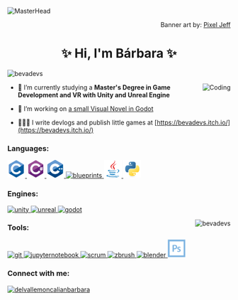 ![MasterHead](https://mir-s3-cdn-cf.behance.net/project_modules/fs/1599d7107019725.5f9d3c7bae636.gif)
<p align="right"> Banner art by: <a href="https://www.behance.net/pixeljeff">Pixel Jeff</a> </p>

<h1 align="center">✨ Hi, I'm Bárbara ✨</h1>

<p align="left"> <img src="https://komarev.com/ghpvc/?username=bevadevs&label=Profile%20views&color=0e75b6&style=flat" alt="bevadevs" /> </p>

<img align="right" alt="Coding" src="https://media.tenor.com/GW9TZ7J1UNMAAAAC/new-game-ahagon-umiko-programming.gif">

- 🌱 I’m currently studying a **Master's Degree in Game Development and VR with Unity and Unreal Engine**

- 👾 I’m working on [a small Visual Novel in Godot](https://bevadevs.itch.io/the-impression-that-its-fake)

- 👩🏻‍💻 I write devlogs and publish little games at [https://bevadevs.itch.io/](https://bevadevs.itch.io/)

<h3 align="left">Languages:</h3>
<p align="left">
  <a href="https://www.cprogramming.com/" target="_blank" rel="noreferrer"> <img src="https://raw.githubusercontent.com/devicons/devicon/master/icons/c/c-original.svg" alt="c" width="40" height="40"/> </a>
  <a href="https://www.w3schools.com/cs/" target="_blank" rel="noreferrer"> <img src="https://raw.githubusercontent.com/devicons/devicon/master/icons/csharp/csharp-original.svg" alt="csharp" width="40" height="40"/> </a>
  <a href="https://www.w3schools.com/cpp/" target="_blank" rel="noreferrer"> <img src="https://raw.githubusercontent.com/devicons/devicon/master/icons/cplusplus/cplusplus-original.svg" alt="cplusplus" width="40" height="40"/> </a> 
  <a href="[https://www.w3schools.com/cpp/](https://docs.unrealengine.com/5.3/en-US/blueprints-visual-scripting-in-unreal-engine/)" target="_blank" rel="noreferrer"> <img src="https://cdn2.unrealengine.com/Unreal+Engine%2Fonlinelearning-courses%2Fblueprint-for-enterprise%2FBlueprint-for-Enterprise-1000x1000-13caa11b8e5c5e91506a8dd63b39d247318c3208.png?resize=1&w=300" alt="blueprints" width="40" height="40"/> </a> 
  <a href="https://www.java.com" target="_blank" rel="noreferrer"> <img src="https://raw.githubusercontent.com/devicons/devicon/master/icons/java/java-original.svg" alt="java" width="40" height="40"/> </a> 
  <a href="https://www.python.org" target="_blank" rel="noreferrer"> <img src="https://raw.githubusercontent.com/devicons/devicon/master/icons/python/python-original.svg" alt="python" width="40" height="40"/> </a> 
</p>

<h3 align="left">Engines:</h3>
<p align="left"> <a href="https://unity.com/" target="_blank" rel="noreferrer"> <img src="https://www.vectorlogo.zone/logos/unity3d/unity3d-icon.svg" alt="unity" width="40" height="40"/> </a><a href="https://unrealengine.com/" target="_blank" rel="noreferrer"> <img src="https://raw.githubusercontent.com/kenangundogan/fontisto/036b7eca71aab1bef8e6a0518f7329f13ed62f6b/icons/svg/brand/unreal-engine.svg" alt="unreal" width="40" height="40"/> </a><a href="https://godotengine.org/" target="_blank" rel="noreferrer"> <img src="https://upload.wikimedia.org/wikipedia/commons/thumb/6/6a/Godot_icon.svg/1200px-Godot_icon.svg.png" alt="godot" width="40" height="40"/> </a>
</p>

<p><img align="right" src="https://github-readme-stats.vercel.app/api?username=bevadevs&show_icons=true&locale=en" alt="bevadevs" /></p>

<h3 align="left">Tools:</h3>
<p align="left"> 
  <a href="https://git-scm.com/" target="_blank" rel="noreferrer"> <img src="https://www.vectorlogo.zone/logos/git-scm/git-scm-icon.svg" alt="git" width="40" height="40"/> </a>
  <a href="https://jupyter.org/" target="_blank" rel="noreferrer"> <img src="https://upload.wikimedia.org/wikipedia/commons/thumb/3/38/Jupyter_logo.svg/1200px-Jupyter_logo.svg.png" alt="jupyternotebook" width="40" height="40"/> </a>
  <a href="https://www.scrum.org/" target="_blank" rel="noreferrer"> <img src="https://www.scrum.org/themes/custom/scrumorg_v2/assets/images/logo-250.png" alt="scrum" width="40" height="40"/> </a>
  <a href="https://www.maxon.net/es/zbrush" target="_blank" rel="noreferrer"> <img src="https://cdn.icon-icons.com/icons2/512/PNG/512/zbrush_icon-icons.com_50712.png" alt="zbrush" width="40" height="40"/> </a>
  <a href="https://www.blender.org/" target="_blank" rel="noreferrer"> <img src="https://upload.wikimedia.org/wikipedia/commons/thumb/0/0c/Blender_logo_no_text.svg/800px-Blender_logo_no_text.svg.png" alt="blender" width="40" height="40"/> </a>
  <a href="https://www.photoshop.com/en" target="_blank" rel="noreferrer"> <img src="https://raw.githubusercontent.com/devicons/devicon/master/icons/photoshop/photoshop-line.svg" alt="photoshop" width="40" height="40"/> </a>  
</p>

<h3 align="left">Connect with me:</h3>
<p align="left">
<a href="https://linkedin.com/in/delvallemoncalianbarbara" target="blank"><img align="center" src="https://raw.githubusercontent.com/rahuldkjain/github-profile-readme-generator/master/src/images/icons/Social/linked-in-alt.svg" alt="delvallemoncalianbarbara" height="30" width="40" /></a>
</p>

